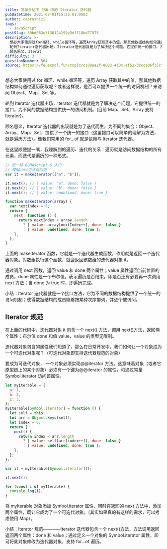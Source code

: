 ```yaml
---
title: 简单介绍下 ES6 中的 Iterator 迭代器
pubDatetime: 2021-08-01T15:35:01.000Z
author: caorushizi
tags:
  - JavaScript
postSlug: 80bd083e3f30124199e3dff18bd77975
description: >-
  想必大家使用过for循环、while循环等，遍历Array获取其中的值，那其他数据结构如何通过遍历获取呢？或者这样说，是否可以提供一个统一的访问机制？来访问Object、Map、Set等。
  轮到Iterator迭代器出场，Iterator迭代器就是为了解决这个问题，它提供统一的接口，为不同的数据结构提供统一的访问机制。(目前Map、Set、Array支持Iterator)。
  顾名思义，Iterat
difficulty: 3
questionNumber: 564
source: https://fe.ecool.fun/topic/c188ea2f-8882-413c-af52-3ccce36f35cf
---
```


想必大家使用过 for 循环、while 循环等，遍历 Array 获取其中的值，那其他数据结构如何通过遍历获取呢？或者这样说，是否可以提供一个统一的访问机制？来访问 Object、Map、Set 等。

轮到 Iterator 迭代器出场，Iterator 迭代器就是为了解决这个问题，它提供统一的接口，为不同的数据结构提供统一的访问机制。(目前 Map、Set、Array 支持 Iterator)。

顾名思义，Iterator 迭代器的出现就是为了迭代而生，为不同的集合：Object、Array、Map、Set，提供了一个统一的接口（这里接口可以简单的理解为方法，就是遍历方法）。像我们常用的 for...of 就是依赖与 Iterator 迭代器。

在这里顺便提一嘴，我理解到的遍历、迭代的关系：遍历就是访问数据结构的所有元素，而迭代是遍历的一种形式。

```javascript
// 阮一峰 ECMAScript 6 入门
// 模拟next方法返回值
var it = makeIterator(["a", "b"]);

it.next(); // { value: "a", done: false }
it.next(); // { value: "b", done: false }
it.next(); // { value: undefined, done: true }

function makeIterator(array) {
  var nextIndex = 0;
  return {
    next: function () {
      return nextIndex < array.length
        ? { value: array[nextIndex++], done: false }
        : { value: undefined, done: true };
    },
  };
}
```

上面的 makeIterator 函数，它就是一个迭代器生成函数，作用就是返回一个迭代器对象。对数组执行这个函数，就会返回该数组的迭代器对象 it。

通过调用 next 函数，返回 value 和 done 两个属性；value 属性返回当前位置的成员，done 属性是一个布尔值，表示遍历是否结束，即是否还有必要再一次调用 next 方法；当 done 为 true 时，即遍历完成。

小结：Iterator 迭代器就是一个接口方法，它为不同的数据结构提供了一个统一的访问机制；使得数据结构的成员能够按某种次序排列，并逐个被访问。

## Iterator 规范

在上面的代码中，迭代器对象 it 包含一个 next() 方法，调用 next()方法，返回两个属性：布尔值 done 和值 value，value 的类型无限制。

迭代器对象包含的属性我们知道了，那么在日常开发中，我们如何让一个对象成为一个可迭代对象呢？（可迭代对象即支持迭代器规范的对象）

要成为可迭代对象， 一个对象必须实现@@iterator 方法。这意味着对象（或者它原型链上的某个对象）必须有一个键为@@iterator 的属性，可通过常量 Symbol.iterator 访问该属性。

```javascript
let myIterable = {
  a: 1,
  b: 2,
  c: 3,
};
myIterable[Symbol.iterator] = function () {
  let self = this;
  let arr = Object.keys(self);
  let index = 0;
  return {
    next() {
      return index < arr.length
        ? { value: self[arr[index++]], done: false }
        : { value: undefined, done: true };
    },
  };
};

var it = myIterable[Symbol.iterator]();

it.next();

for (const i of myIterable) {
  console.log(i);
}
```

将 myIterable 对象添加 Symbol.iterator 属性，同时在返回的 next 方法中，添加两个属性，既让它成为了一个可迭代对象。（其实如果真的有这样的需求，可以考虑使用 Map）。

小结：Iterator 规范————Iterator 迭代器包含一个 next()方法，方法调用返回返回两个属性：done 和 value；通过定义一个对象的 Symbol.iterator 属性，即可将此对象修改为迭代器对象，支持 for...of 遍历。
